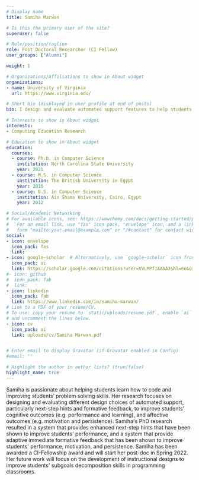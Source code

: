 ```yaml
---
# Display name
title: Samiha Marwan

# Is this the primary user of the site?
superuser: false

# Role/position/tagline
role: Post Doctoral Researcher (CI Fellow)
user_groups: ["Alumni"]

weight: 1

# Organizations/Affiliations to show in About widget
organizations:
- name: University of Virginia
  url: https://www.virginia.edu/

# Short bio (displayed in user profile at end of posts)
bio: I design and evaluate automated support features to help students during programming.

# Interests to show in About widget
interests:
- Computing Education Research

# Education to show in About widget
education:
  courses:
  - course: Ph.D. in Computer Science
    institution: North Carolina State University
    year: 2021
  - course: M.S. in Computer Science
    institution: The British University in Egypt
    year: 2016
  - course: B.S. in Computer Science
    institution: Ain Shams University, Cairo, Egypt
    year: 2012

# Social/Academic Networking
# For available icons, see: https://wowchemy.com/docs/getting-started/page-builder/#icons
#   For an email link, use "fas" icon pack, "envelope" icon, and a link in the
#   form "mailto:your-email@example.com" or "/#contact" for contact widget.
social:
- icon: envelope
  icon_pack: fas
  link: 
- icon: google-scholar  # Alternatively, use `google-scholar` icon from `ai` icon pack
  icon_pack: ai
  link: https://scholar.google.com/citations?user=VVLMPfIAAAAJ&hl=en&oi=ao
#- icon: github
#  icon_pack: fab
#  link: 
- icon: linkedin
  icon_pack: fab
  link: https://www.linkedin.com/in/samiha-marwan/
# Link to a PDF of your resume/CV.
# To use: copy your resume to `static/uploads/resume.pdf`, enable `ai` icons in `params.toml`, 
# and uncomment the lines below.
- icon: cv
  icon_pack: ai
  link: uploads/cv/Samiha Marwan.pdf


# Enter email to display Gravatar (if Gravatar enabled in Config)
#email: ""

# Highlight the author in author lists? (true/false)
highlight_name: true
---
```


Samiha is passionate about helping students learn how to code and improving students’ problem solving skills. Her research focuses on designing and evaluating different design choices of automated support, particularly next-step hints and formative feedback, to improve students’ cognitive outcomes (e.g. performance and learning), and affective outcomes (e.g. motivation and persistence). Samiha's PhD research resulted in a system that provides enhanced next-step hints that have been shown to improve students' performance, and a system that provide adaptive immediate formative feedback that has been shown to improve students' performance, motivation, and persistence. Samiha has been awarded a CI-Fellowship award and will start her post-doc in Spring 2022. Her future work will focus on the development of instructional designs to improve students' subgoals decomposition skills in programming classrooms.
